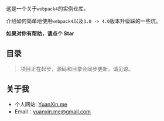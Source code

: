 这是一个关于`webpack4`的实例仓库。

介绍如何简单地使用`webpack4`以及`3.0 -> 4.0`版本升级踩的一些坑。

**如果对你有帮助，请点个 Star**

## 目录

> 项目正在起步，源码和目录会同步更新。请见谅。

## 关于我

- 个人网站: [YuanXin.me](http://yuanxin.me/)
- Email：yuanxin.me@gmail.com
